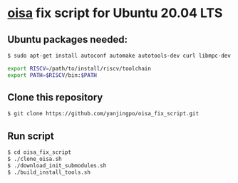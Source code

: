 # [oisa](https://github.com/cwfletcher/oisa.git) fix script for Ubuntu 20.04 LTS
## Ubuntu packages needed:
```bash
$ sudo apt-get install autoconf automake autotools-dev curl libmpc-dev libmpfr-dev libgmp-dev libusb-1.0-0-dev gawk build-essential bison flex texinfo gperf libtool patchutils bc zlib1g-dev device-tree-compiler pkg-config
```
```bash
export RISCV=/path/to/install/riscv/toolchain
export PATH=$RISCV/bin:$PATH
```
## Clone this repository
```bash
$ git clone https://github.com/yanjingpo/oisa_fix_script.git
```
## Run script 
```bash
$ cd oisa_fix_script
$ ./clone_oisa.sh
$ ./download_init_submodules.sh
$ ./build_install_tools.sh
```
